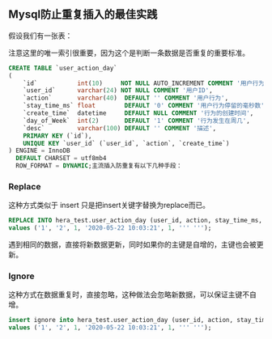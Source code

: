 ## **Mysql防止重复插入的最佳实践**

假设我们有一张表：

注意这里的唯一索引很重要，因为这个是判断一条数据是否重复的重要标准。

```sql
CREATE TABLE `user_action_day`
(
    `id`           int(10)     NOT NULL AUTO_INCREMENT COMMENT '用户行为ID',
    `user_id`      varchar(24) NOT NULL COMMENT '用户ID',
    `action`       varchar(40)  DEFAULT '' COMMENT '用户行为',
    `stay_time_ms` float        DEFAULT '0' COMMENT '用户行为停留的毫秒数',
    `create_time`  datetime     DEFAULT NULL COMMENT '行为的创建时间',
    `day_of_Week`  int(2)       DEFAULT '1' COMMENT '行为发生在周几',
    `desc`         varchar(100) DEFAULT '' COMMENT '描述',
    PRIMARY KEY (`id`),
    UNIQUE KEY `user_id` (`user_id`, `action`, `create_time`)
) ENGINE = InnoDB
  DEFAULT CHARSET = utf8mb4
  ROW_FORMAT = DYNAMIC;主流插入防重复有以下几种手段：
```

### Replace

这种方式类似于 insert 只是把insert关键字替换为replace而已。

```sql
REPLACE INTO hera_test.user_action_day (user_id, action, stay_time_ms, create_time, day_of_Week, `desc`)
values ('1', '2', 1, '2020-05-22 10:03:21', 1, ''' ''');
```

遇到相同的数据，直接将新数据更新，同时如果你的主键是自增的，主键也会被更新。

### Ignore

这种方式在数据重复时，直接忽略，这种做法会忽略新数据，可以保证主键不自增。

```sql
insert ignore into hera_test.user_action_day (user_id, action, stay_time_ms, create_time, day_of_Week, `desc`)
values ('1', '2', 1, '2020-05-22 10:03:21', 1, ''' ''');
```

